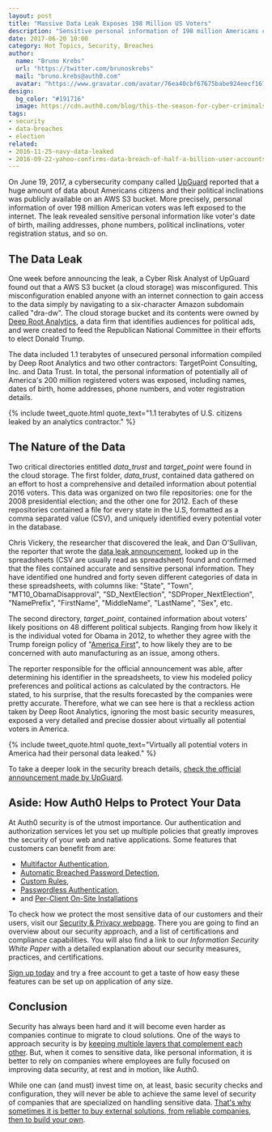 ```yaml
---
layout: post
title: "Massive Data Leak Exposes 198 Million US Voters"
description: "Sensitive personal information of 198 million Americans citizens, with potential political inclinations, were exposed by a data analysis firm."
date: 2017-06-20 10:00
category: Hot Topics, Security, Breaches
author:
  name: "Bruno Krebs"
  url: "https://twitter.com/brunoskrebs"
  mail: "bruno.krebs@auth0.com"
  avatar: "https://www.gravatar.com/avatar/76ea40cbf67675babe924eecf167b9b8?s=60"
design:
  bg_color: "#191716"
  image: https://cdn.auth0.com/blog/this-the-season-for-cyber-criminals/logo.png
tags:
- security
- data-breaches
- election
related:
- 2016-11-25-navy-data-leaked
- 2016-09-22-yahoo-confirms-data-breach-of-half-a-billion-user-accounts
---
```


On June 19, 2017, a cybersecurity company called [UpGuard](https://www.upguard.com) reported that a huge amount of data about Americans citizens and their political inclinations was publicly available on an AWS S3 bucket. More precisely, personal information of over 198 million American voters was left exposed to the internet. The leak revealed sensitive personal information like voter's date of birth, mailing addresses, phone numbers, political inclinations, voter registration status, and so on.

## The Data Leak

One week before announcing the leak, a Cyber Risk Analyst of UpGuard found out that a AWS S3 bucket (a cloud storage) was misconfigured. This misconfiguration enabled anyone with an internet connection to gain access to the data simply by navigating to a six-character Amazon subdomain called "dra-dw". The cloud storage bucket and its contents were owned by [Deep Root Analytics](https://www.deeprootanalytics.com/), a data firm that identifies audiences for political ads, and were created to feed the Republican National Committee in their efforts to elect Donald Trump.

The data included 1.1 terabytes of unsecured personal information compiled by Deep Root Analytics and two other contractors: TargetPoint Consulting, Inc. and Data Trust. In total, the personal information of potentially all of America's 200 million registered voters was exposed, including names, dates of birth, home addresses, phone numbers, and voter registration details.

{% include tweet_quote.html quote_text="1.1 terabytes of U.S. citizens leaked by an analytics contractor." %}

## The Nature of the Data

Two critical directories entitled *data_trust* and *target_point* were found in the cloud storage. The first folder, *data_trust*, contained data gathered on an effort to host a comprehensive and detailed information about potential 2016 voters. This data was organized on two file repositories: one for the 2008 presidential election; and the other one for 2012. Each of these repositories contained a file for every state in the U.S, formatted as a comma separated value (CSV), and uniquely identified every potential voter in the database.

Chris Vickery, the researcher that discovered the leak, and Dan O'Sullivan, the reporter that wrote the [data leak announcement](https://www.upguard.com/breaches/the-rnc-files), looked up in the spreadsheets (CSV are usually read as spreadsheet) found and confirmed that the files contained accurate and sensitive personal information. They have identified one hundred and forty seven different categories of data in these spreadsheets, with columns like: "State", "Town", "MT10_ObamaDisapproval", "SD_NextElection", "SDProper_NextElection", "NamePrefix", "FirstName", "MiddleName", "LastName", "Sex", etc.

The second directory, *target_point*, contained information about voters' likely positions on 48 different political subjects. Ranging from how likely it is the individual voted for Obama in 2012, to whether they agree with the Trump foreign policy of "[America First](https://www.whitehouse.gov/america-first-foreign-policy)", to how likely they are to be concerned with auto manufacturing as an issue, among others.

The reporter responsible for the official announcement was able, after determining his identifier in the spreadsheets, to view his modeled policy preferences and political actions as calculated by the contractors. He stated, to his surprise, that the results forecasted by the companies were pretty accurate. Therefore, what we can see here is that a reckless action taken by Deep Root Analytics, ignoring the most basic security measures, exposed a very detailed and precise dossier about virtually all potential voters in America.

{% include tweet_quote.html quote_text="Virtually all potential voters in America had their personal data leaked." %}

To take a deeper look in the security breach details, [check the official announcement made by UpGuard](https://www.upguard.com/breaches/the-rnc-files).

## Aside: How Auth0 Helps to Protect Your Data

At Auth0 security is of the utmost importance. Our authentication and authorization services let you set up multiple policies that greatly improves the security of your web and native applications. Some features that customers can benefit from are:

- [Multifactor Authentication](https://auth0.com/docs/multifactor-authentication?utm_source=blog&utm_medium=sc&utm_campaign=navy_leak),
- [Automatic Breached Password Detection](https://auth0.com/docs/anomaly-detection?utm_source=blog&utm_medium=sc&utm_campaign=navy_leak#breached-password-detection),
- [Custom Rules](https://auth0.com/docs/rules?utm_source=blog&utm_medium=sc&utm_campaign=navy_leak),
- [Passwordless Authentication](https://auth0.com/passwordless/?utm_source=blog&utm_medium=sc&utm_campaign=navy_leak),
- and [Per-Client On-Site Installations](https://auth0.com/docs/overview/deployment-models)

To check how we protect the most sensitive data of our customers and their users, visit our [Security & Privacy webpage](https://auth0.com/security). There you are going to find an overview about our security approach, and a list of certifications and compliance capabilities. You will also find a link to our *Information Security White Paper* with a detailed explanation about our security measures, practices, and certifications.

<a href="javascript:signup()">Sign up today</a> and try a free account to get a taste of how easy these features can be set up on application of any size.

## Conclusion

Security has always been hard and it will become even harder as companies continue to migrate to cloud solutions. One of the ways to approach security is by [keeping multiple layers that complement each other](https://auth0.com/blog/navy-data-leaked/). But, when it comes to sensitive data, like personal information, it is better to rely on companies where employees are fully focused on improving data security, at rest and in motion, like Auth0.

While one can (and must) invest time on, at least, basic security checks and configuration, they will never be able to achieve the same level of security of companies that are specialized on handling sensitive data. [That's why sometimes it is better to buy external solutions, from reliable companies, then to build your own](https://auth0.com/blog/when-to-build-and-when-to-buy/).
